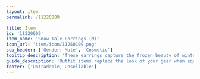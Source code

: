 ```yaml
---
layout: item
permalink: /11220009

title: Item
id: '11220009'
item_name: 'Snow Tale Earrings (M)'
icon_url: 'item/icon/11250109.png'
sub_header: ['Gender: Male', 'Cosmetic']
tooltip_description: 'These earrings capture the frozen beauty of winter.'
guide_description: 'Outfit items replace the look of your gear when equipped.'
footer: ['Untradable, Unsellable']
---
```

